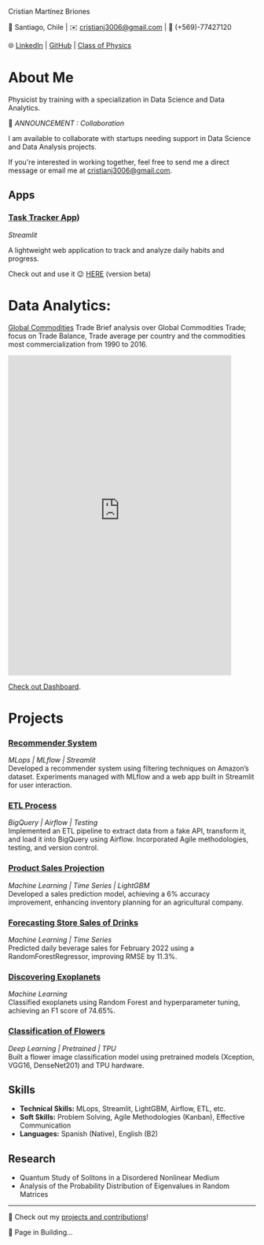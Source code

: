 Cristian Martínez Briones

📍 Santiago, Chile | ✉️ cristianj3006@gmail.com | 📱 (+569)-77427120

🌐 [LinkedIn](https://www.linkedin.com/in/cristianbmj/) | [GitHub](https://github.com/cristianBMJ) | [Class of Physics](https://www.classgap.com/es-cl/tutor/cris-martinez)

# About Me

Physicist by training with a specialization in Data Science and Data Analytics.

📢 *ANNOUNCEMENT : Collaboration*

I am available to collaborate with startups needing support in Data Science and Data Analysis projects.

If you're interested in working together, feel free to send me a direct message or email me at cristianj3006@gmail.com.

## Apps  


### [**Task Tracker App**](https://task-tracker-app.streamlit.app/)) 
*Streamlit*

A lightweight web application to track and analyze daily habits and progress.

Check out and use it 😉 [HERE](https://task-tracker-app.streamlit.app/) (version beta)


  

# Data Analytics: 

[Global Commodities](https://github.com/cristianBMJ/Data_Analysis_Projects/blob/main/global-commodity-trade-until2016.ipynb) Trade Brief analysis over Global Commodities Trade; focus on Trade Balance, Trade average per country and the commodities most commercialization from 1990 to 2016.

<iframe width="90%" height="650" src="https://lookerstudio.google.com/embed/reporting/2f761cb7-6845-4785-a4cc-d54072ebd461/page/loXmD" frameborder="0" style="border:0" allowfullscreen sandbox="allow-storage-access-by-user-activation allow-scripts allow-same-origin allow-popups allow-popups-to-escape-sandbox"></iframe>
  
[Check out Dashboard]( https://lookerstudio.google.com/s/oe_5i8H4_cU ).

# Projects  

### [**Recommender System**](https://github.com/cristianBMJ/Recommendation_System_MLflow)  
*MLops | MLflow | Streamlit*  
Developed a recommender system using filtering techniques on Amazon’s dataset. Experiments managed with MLflow and a web app built in Streamlit for user interaction.  

### [**ETL Process**](https://github.com/cristianBMJ/Process_ETL)  
*BigQuery | Airflow | Testing*  
Implemented an ETL pipeline to extract data from a fake API, transform it, and load it into BigQuery using Airflow. Incorporated Agile methodologies, testing, and version control.  

### [**Product Sales Projection**](https://github.com/cristianBMJ/Data_Science_Projects/blob/main/forecasting-store-salesPB.ipynb)  
*Machine Learning | Time Series | LightGBM*  
Developed a sales prediction model, achieving a 6% accuracy improvement, enhancing inventory planning for an agricultural company.  

### [**Forecasting Store Sales of Drinks**](https://github.com/cristianBMJ/Data_Science_Projects/blob/main/pronostico_ventas_bebidas.ipynb)  
*Machine Learning | Time Series*  
Predicted daily beverage sales for February 2022 using a RandomForestRegressor, improving RMSE by 11.3%.  

### [**Discovering Exoplanets**](https://github.com/cristianBMJ/Data_Science_Projects/blob/main/DiscoveryExoplanets.ipynb)  
*Machine Learning*  
Classified exoplanets using Random Forest and hyperparameter tuning, achieving an F1 score of 74.65%.  

### [**Classification of Flowers**](https://github.com/cristianBMJ/PortfolioDataScience/blob/main/petals-to-the-metal.ipynb)  
*Deep Learning | Pretrained | TPU*  
Built a flower image classification model using pretrained models (Xception, VGG16, DenseNet201) and TPU hardware.  


## Skills  
- **Technical Skills:** MLops, Streamlit, LightGBM, Airflow, ETL, etc.  
- **Soft Skills:** Problem Solving, Agile Methodologies (Kanban), Effective Communication  
- **Languages:** Spanish (Native), English (B2)  

## Research  
- Quantum Study of Solitons in a Disordered Nonlinear Medium  
- Analysis of the Probability Distribution of Eigenvalues in Random Matrices  

------------- 

🚀 Check out my [projects and contributions](https://github.com/cristianBMJ)!  

👷 Page in Building...


<!-- Google tag (gtag.js) -->
<script async src="https://www.googletagmanager.com/gtag/js?id=G-3GE5FN35QK"></script>
<script>
  window.dataLayer = window.dataLayer || [];
  function gtag(){dataLayer.push(arguments);}
  gtag('js', new Date());

  gtag('config', 'G-3GE5FN35QK');
</script>


